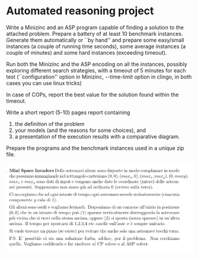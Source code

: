 # Automated reasoning project

Write a Minizinc and an ASP program capable of finding a solution to the attached  problem.
Prepare a battery of at least 10 benchmark instances. Generate them automatically or ``by hand'' and prepare some easy/small instances (a couple of running time seconds), some average instances (a couple of minutes) and some hard instances (exceeding timeout).

Run both the Minizinc and the ASP encoding on all the instances, possibly exploring different search strategies, with a timeout of 5 minutes for each test (``configuration'' option in Minizinc, --time-limit option in clingo, in both cases you can use linux tricks)

In case of COPs, report the best value for the solution found within the timeout.

Write a short report (5-10) pages report containing
1. the definition of the problem
2. your models (and the reasons for some choices), and 
3. a presentation of the execution results with a comparative diagram.


Prepare the programs and the benchmark instances used in a unique zip file.

![Project task](./project_task.png)
